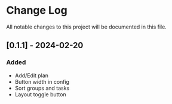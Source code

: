 
# Change Log
All notable changes to this project will be documented in this file.

## [0.1.1] - 2024-02-20
### Added
- Add/Edit plan
- Button width in config
- Sort groups and tasks
- Layout toggle button

